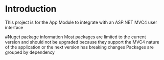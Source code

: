 ﻿# Introduction 
This project is for the App Module to integrate with an ASP.NET MVC4 user interface

#Nuget package information
Most packages are limited to the current version and should not be upgraded because they support the MVC4 nature of the application or the next version has breaking changes
Packages are grouped by dependency

<package id="Microsoft.AspNet.Razor" version="2.0.30506.0" targetFramework="net452" />
<package id="Microsoft.Web.Infrastructure" version="1.0.0.0" targetFramework="net452" />
<package id="Microsoft.AspNet.WebPages" version="2.0.30506.0" targetFramework="net452" />

<package id="Microsoft.AspNet.WebPages" version="2.0.30506.0" targetFramework="net452" />
<package id="Microsoft.AspNet.Razor" version="2.0.30506.0" targetFramework="net452" />
<package id="Microsoft.AspNet.Mvc" version="4.0.40804.0" targetFramework="net452" />

<package id="Microsoft.Bcl.Build" version="1.0.21" targetFramework="net452" />
<package id="Microsoft.Bcl" version="1.1.10" targetFramework="net452" />
<package id="Microsoft.Net.Http" version="2.2.29" targetFramework="net452" />

<package id="Newtonsoft.Json" version="12.0.2" targetFramework="net452" />
<package id="Microsoft.Net.Http" version="2.2.29" targetFramework="net452" />
<package id="Microsoft.AspNet.WebApi.Client" version="4.0.30506.0" targetFramework="net452" />

<package id="Microsoft.AspNet.WebApi.Client" version="4.0.30506.0" targetFramework="net452" />
<package id="Microsoft.AspNet.WebApi.Core" version="4.0.30506.0" targetFramework="net452" />

<package id="Microsoft.Web.Infrastructure" version="1.0.0.0" targetFramework="net452" />
<package id="Microsoft.AspNet.WebApi.Core" version="4.0.30506.0" targetFramework="net452" />
<package id="Microsoft.AspNet.WebApi.WebHost" version="4.0.30506.0" targetFramework="net452" />

<package id="Microsoft.AspNet.WebApi.WebHost" version="4.0.30506.0" targetFramework="net452" />
<package id="Microsoft.AspNet.WebApi" version="4.0.30506.0" targetFramework="net452" />
